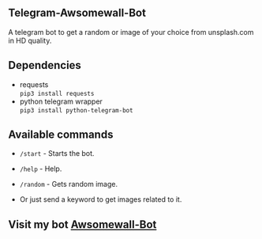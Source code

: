 ## Telegram-Awsomewall-Bot

A telegram bot to get a random or image of your choice from unsplash.com in HD quality.

## Dependencies

- requests\
  `pip3 install requests`
- python telegram wrapper\
  `pip3 install python-telegram-bot`

## Available commands

- `/start` - Starts the bot.

- `/help` - Help.

- `/random` - Gets random image.

- Or just send a keyword to get images related to it.

## Visit my bot [Awsomewall-Bot](https://telegram.dog/cool_wall_bot)
